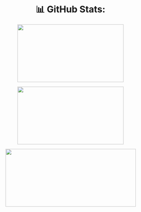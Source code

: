 
<div align ="center">

  # 📊 GitHub Stats:

  <img height="180px" width="330px" 
    src="https://github-readme-stats.vercel.app/api?username=Leonardo-Luz&theme=dark&hide_border=false&include_all_commits=false&count_private=true"></img>

  <img height="180px" width="330px" src="https://github-readme-streak-stats.herokuapp.com/?user=Leonardo-Luz&theme=dark&hide_border=false/"></img>

  <img height="180px" width="405px" src="https://github-readme-stats.vercel.app/api/top-langs/?username=Leonardo-Luz&theme=dark&hide_border=false&include_all_commits=true&count_private=true&layout=compact"></img> 

 <!-- &title_color=000 - &bg_color=1bb128,1bb17d,1b60b1 - &text_color=000 -->  

</div>

